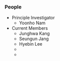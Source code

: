 
### People
- Principle Investigator
    - Yoonho Nam
- Current Members
    - Junghwa Kang
    - Seungun Jang
    - Hyebin Lee
    - 
    - 